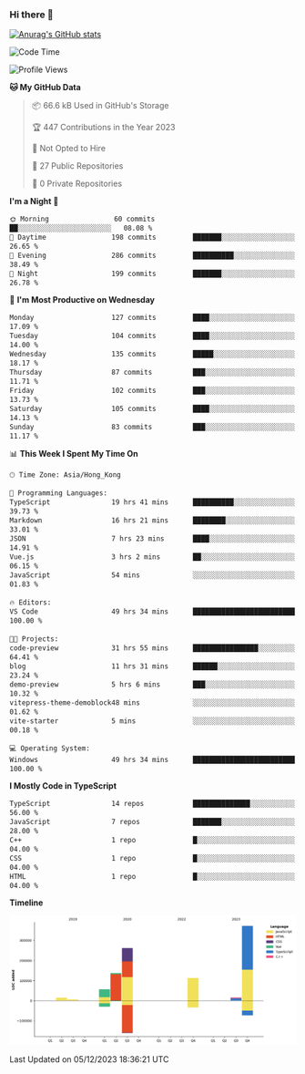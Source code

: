 ### Hi there 👋

<!--
**welives/welives** is a ✨ _special_ ✨ repository because its `README.md` (this file) appears on your GitHub profile.

Here are some ideas to get you started:

- 🔭 I’m currently working on ...
- 🌱 I’m currently learning ...
- 👯 I’m looking to collaborate on ...
- 🤔 I’m looking for help with ...
- 💬 Ask me about ...
- 📫 How to reach me: ...
- 😄 Pronouns: ...
- ⚡ Fun fact: ...
-->

[![Anurag's GitHub stats](https://github-readme-stats.vercel.app/api?username=welives)](https://github.com/anuraghazra/github-readme-stats)

<!--START_SECTION:waka-->
![Code Time](http://img.shields.io/badge/Code%20Time-104%20hrs%203%20mins-blue)

![Profile Views](http://img.shields.io/badge/Profile%20Views-14-blue)

**🐱 My GitHub Data** 

> 📦 66.6 kB Used in GitHub's Storage 
 > 
> 🏆 447 Contributions in the Year 2023
 > 
> 🚫 Not Opted to Hire
 > 
> 📜 27 Public Repositories 
 > 
> 🔑 0 Private Repositories 
 > 
**I'm a Night 🦉** 

```text
🌞 Morning                60 commits          ██░░░░░░░░░░░░░░░░░░░░░░░   08.08 % 
🌆 Daytime                198 commits         ███████░░░░░░░░░░░░░░░░░░   26.65 % 
🌃 Evening                286 commits         ██████████░░░░░░░░░░░░░░░   38.49 % 
🌙 Night                  199 commits         ███████░░░░░░░░░░░░░░░░░░   26.78 % 
```
📅 **I'm Most Productive on Wednesday** 

```text
Monday                   127 commits         ████░░░░░░░░░░░░░░░░░░░░░   17.09 % 
Tuesday                  104 commits         ████░░░░░░░░░░░░░░░░░░░░░   14.00 % 
Wednesday                135 commits         █████░░░░░░░░░░░░░░░░░░░░   18.17 % 
Thursday                 87 commits          ███░░░░░░░░░░░░░░░░░░░░░░   11.71 % 
Friday                   102 commits         ███░░░░░░░░░░░░░░░░░░░░░░   13.73 % 
Saturday                 105 commits         ████░░░░░░░░░░░░░░░░░░░░░   14.13 % 
Sunday                   83 commits          ███░░░░░░░░░░░░░░░░░░░░░░   11.17 % 
```


📊 **This Week I Spent My Time On** 

```text
🕑︎ Time Zone: Asia/Hong_Kong

💬 Programming Languages: 
TypeScript               19 hrs 41 mins      ██████████░░░░░░░░░░░░░░░   39.73 % 
Markdown                 16 hrs 21 mins      ████████░░░░░░░░░░░░░░░░░   33.01 % 
JSON                     7 hrs 23 mins       ████░░░░░░░░░░░░░░░░░░░░░   14.91 % 
Vue.js                   3 hrs 2 mins        ██░░░░░░░░░░░░░░░░░░░░░░░   06.15 % 
JavaScript               54 mins             ░░░░░░░░░░░░░░░░░░░░░░░░░   01.83 % 

🔥 Editors: 
VS Code                  49 hrs 34 mins      █████████████████████████   100.00 % 

🐱‍💻 Projects: 
code-preview             31 hrs 55 mins      ████████████████░░░░░░░░░   64.41 % 
blog                     11 hrs 31 mins      ██████░░░░░░░░░░░░░░░░░░░   23.24 % 
demo-preview             5 hrs 6 mins        ███░░░░░░░░░░░░░░░░░░░░░░   10.32 % 
vitepress-theme-demoblock48 mins             ░░░░░░░░░░░░░░░░░░░░░░░░░   01.62 % 
vite-starter             5 mins              ░░░░░░░░░░░░░░░░░░░░░░░░░   00.18 % 

💻 Operating System: 
Windows                  49 hrs 34 mins      █████████████████████████   100.00 % 
```

**I Mostly Code in TypeScript** 

```text
TypeScript               14 repos            ██████████████░░░░░░░░░░░   56.00 % 
JavaScript               7 repos             ███████░░░░░░░░░░░░░░░░░░   28.00 % 
C++                      1 repo              █░░░░░░░░░░░░░░░░░░░░░░░░   04.00 % 
CSS                      1 repo              █░░░░░░░░░░░░░░░░░░░░░░░░   04.00 % 
HTML                     1 repo              █░░░░░░░░░░░░░░░░░░░░░░░░   04.00 % 
```



**Timeline**

![Lines of Code chart](https://raw.githubusercontent.com/welives/welives/main/assets/bar_graph.png)


 Last Updated on 05/12/2023 18:36:21 UTC
<!--END_SECTION:waka-->
